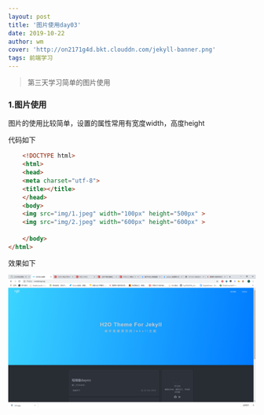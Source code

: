 ```yaml
---
layout: post
title: '图片使用day03'
date: 2019-10-22
author: wm
cover: 'http://on2171g4d.bkt.clouddn.com/jekyll-banner.png'
tags: 前端学习
---
```


>第三天学习简单的图片使用

### 1.图片使用
图片的使用比较简单，设置的属性常用有宽度width，高度height

代码如下 
```HTML
    <!DOCTYPE html>
	<html>
	<head>
	<meta charset="utf-8">
	<title></title>
	</head>
	<body>
	<img src="img/1.jpeg" width="100px" height="500px" >
	<img src="img/2.jpeg" width="600px" height="600px" >
		
	</body>
</html>
```
效果如下

![avatar](/assets/img//day03.png)
